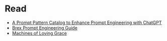 # Read

- [A Prompt Pattern Catalog to Enhance Prompt Engineering with ChatGPT](https://arxiv.org/pdf/2302.11382)
- [Brex Prompt Engineering Guide](https://github.com/brexhq/prompt-engineering)
- [Machines of Loving Grace](https://darioamodei.com/machines-of-loving-grace)